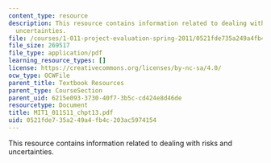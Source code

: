 ```yaml
---
content_type: resource
description: This resource contains information related to dealing with risks and
  uncertainties.
file: /courses/1-011-project-evaluation-spring-2011/0521fde735a249a4fb4c203ac5974154_MIT1_011S11_chpt13.pdf
file_size: 269517
file_type: application/pdf
learning_resource_types: []
license: https://creativecommons.org/licenses/by-nc-sa/4.0/
ocw_type: OCWFile
parent_title: Textbook Resources
parent_type: CourseSection
parent_uid: 6215e093-3730-40f7-3b5c-cd424e8d46de
resourcetype: Document
title: MIT1_011S11_chpt13.pdf
uid: 0521fde7-35a2-49a4-fb4c-203ac5974154
---
```

This resource contains information related to dealing with risks and uncertainties.
